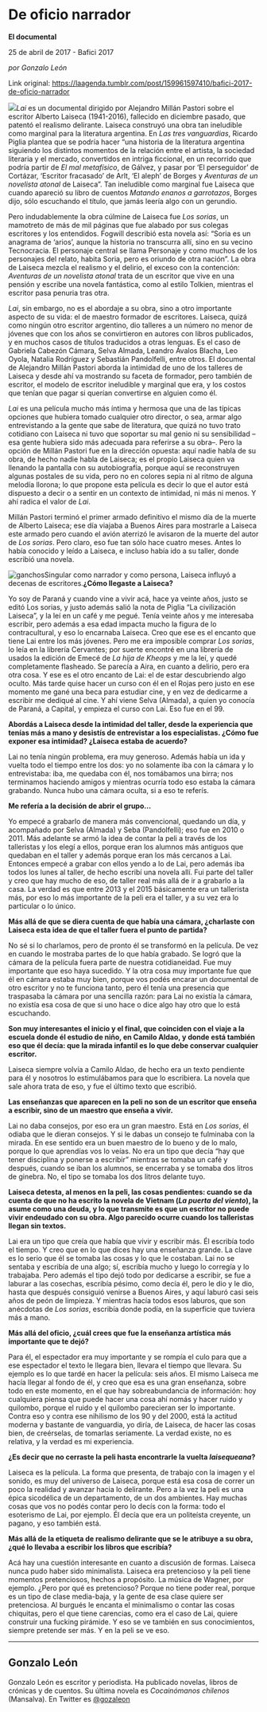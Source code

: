 # De oficio narrador

**El documental**

25 de abril de 2017 - Bafici 2017

_por Gonzalo León_

Link original: https://laagenda.tumblr.com/post/159961597410/bafici-2017-de-oficio-narrador

![](https://64.media.tumblr.com/522f7563d9e36d3b6f44ff14237f0079/tumblr_inline_pjzwocS09w1t6q87u_500.jpg)*Lai* es un documental dirigido por Alejandro Millán Pastori sobre el escritor Alberto Laiseca (1941-2016), fallecido en diciembre pasado, que patentó el realismo delirante. Laiseca construyó una obra tan ineludible como marginal para la literatura argentina. En *Las tres vanguardias*, Ricardo Piglia plantea que se podría hacer “una historia de la literatura argentina siguiendo los distintos momentos de la relación entre el artista, la sociedad literaria y el mercado, convertidos en intriga ficcional, en un recorrido que podría partir de *El mal metafísico*, de Gálvez, y pasar por ‘El perseguidor’ de Cortázar, ‘Escritor fracasado’ de Arlt, ‘El aleph’ de Borges y *Aventuras de un novelista atonal* de Laiseca”. Tan ineludible como marginal fue Laiseca que cuando apareció su libro de cuentos *Matando enanos a garrotazos*, Borges dijo, sólo escuchando el título, que jamás leería algo con un gerundio. 

Pero indudablemente la obra cúlmine de Laiseca fue *Los sorias*, un mamotreto de más de mil páginas que fue alabado por sus colegas escritores y los entendidos. Fogwill describió esta novela así: “Soria es un anagrama de ‘arios’, aunque la historia no transcurra allí, sino en su vecino Tecnocracia. El personaje central se llama Personaje y como muchos de los personajes del relato, habita Soria, pero es oriundo de otra nación”. La obra de Laiseca mezcla el realismo y el delirio, el exceso con la contención: *Aventuras de un novelista atonal* trata de un escritor que vive en una pensión y escribe una novela fantástica, como al estilo Tolkien, mientras el escritor pasa penuria tras otra.

*Lai*, sin embargo, no es el abordaje a su obra, sino a otro importante aspecto de su vida: el de maestro formador de escritores. Laiseca, quizá como ningún otro escritor argentino, dio talleres a un número no menor de jóvenes que con los años se convirtieron en autores con libros publicados, y en muchos casos de títulos traducidos a otras lenguas. Es el caso de Gabriela Cabezón Cámara, Selva Almada, Leandro Ávalos Blacha, Leo Oyola, Natalia Rodríguez y Sebastián Pandolfelli, entre otros. El documental de Alejandro Millán Pastori aborda la intimidad de uno de los talleres de Laiseca y desde ahí va mostrando su faceta de formador, pero también de escritor, el modelo de escritor ineludible y marginal que era, y los costos que tenían que pagar si querían convertirse en alguien como él.

*Lai* es una película mucho más íntima y hermosa que una de las típicas opciones que hubiera tomado cualquier otro director, o sea, armar algo entrevistando a la gente que sabe de literatura, que quizá no tuvo trato cotidiano con Laiseca ni tuvo que soportar su mal genio ni su sensibilidad –esa gente hubiera sido más adecuada para referirse a su obra–. Pero la opción de Millán Pastori fue en la dirección opuesta: aquí nadie habla de su obra, de hecho nadie habla de Laiseca; es el propio Laiseca quien va llenando la pantalla con su autobiografía, porque aquí se reconstruyen algunas postales de su vida, pero no en colores sepia ni al ritmo de alguna melodía llorona; lo que propone esta película es decir lo que el autor está dispuesto a decir o a sentir en un contexto de intimidad, ni más ni menos. Y ahí radica el valor de *Lai*.

Millán Pastori terminó el primer armado definitivo el mismo día de la muerte de Alberto Laiseca; ese día viajaba a Buenos Aires para mostrarle a Laiseca este armado pero cuando el avión aterrizó le avisaron de la muerte del autor de *Los sorias*. Pero claro, eso fue tan sólo hace cuatro meses. Antes lo había conocido y leído a Laiseca, e incluso había ido a su taller, donde escribió una novela.

![ganchos](https://64.media.tumblr.com/522f7563d9e36d3b6f44ff14237f0079/tumblr_inline_pjzwocS09w1t6q87u_500.jpg)Singular como narrador y como persona, Laiseca influyó a decenas de escritores.**¿Cómo llegaste a Laiseca?**  

Yo soy de Paraná y cuando vine a vivir acá, hace ya veinte años, justo se editó Los sorias, y justo además salió la nota de Piglia “La civilización Laiseca”, y la leí en un café y me pegué. Tenía veinte años y me interesaba escribir, pero además a esa edad impacta mucho la figura de lo contracultural, y eso lo encarnaba Laiseca. Creo que ese es el encanto que tiene Lai entre los más jóvenes. Pero me era imposible comprar *Los sorias*, lo leía en la librería Cervantes; por suerte encontré en una librería de usados la edición de Emecé de *La hija de Kheops* y me la leí, y quedé completamente flasheado. Se parecía a Aira, en cuanto a delirio, pero era otra cosa. Y ese es el otro encanto de Lai: el de estar descubriendo algo oculto. Más tarde quise hacer un curso con él en el Rojas pero justo en ese momento me gané una beca para estudiar cine, y en vez de dedicarme a escribir me dediqué al cine. Y ahí viene Selva (Almada), a quien yo conocía de Paraná, a Capital, y empieza el curso con Lai. Eso fue en el 99.

**Abordás a Laiseca desde la intimidad del taller, desde la experiencia que tenías más a mano y desistís de entrevistar a los especialistas. ¿Cómo fue exponer esa intimidad? ¿Laiseca estaba de acuerdo?**  

Lai no tenía ningún problema, era muy generoso. Además había un ida y vuelta todo el tiempo entre los dos: yo no solamente iba con la cámara y lo entrevistaba: iba, me quedaba con él, nos tomábamos una birra; nos terminamos haciendo amigos y mientras ocurría todo eso estaba la cámara grabando. Nunca hubo una cámara oculta, si a eso te referís.

**Me refería a la decisión de abrir el grupo…**  

Yo empecé a grabarlo de manera más convencional, quedando un día, y acompañado por Selva (Almada) y Seba (Pandolfelli); eso fue en 2010 o 2011. Más adelante se armó la idea de contar la peli a través de los talleristas y los elegí a ellos, porque eran los alumnos más antiguos que quedaban en el taller y además porque eran los más cercanos a Lai. Entonces empecé a grabar con ellos yendo a lo de Lai, pero además iba todos los lunes al taller, de hecho escribí una novela allí. Fui parte del taller y creo que hay mucho de eso, de taller real más allá de ir a grabarlo a la casa. La verdad es que entre 2013 y el 2015 básicamente era un tallerista más, por eso lo más importante de la peli era el taller, y a su vez era lo particular o lo único.

**Más allá de que se diera cuenta de que había una cámara, ¿charlaste con Laiseca esta idea de que el taller fuera el punto de partida?**  

No sé si lo charlamos, pero de pronto él se transformó en la película. De vez en cuando le mostraba partes de lo que había grabado. Se logró que la cámara de la película fuera parte de nuestra cotidianeidad. Fue muy importante que eso haya sucedido. Y la otra cosa muy importante fue que él en cámara estaba muy bien, porque vos podés encarar un documental de otro escritor y no te funciona tanto, pero él tenía una presencia que traspasaba la cámara por una sencilla razón: para Lai no existía la cámara, no existía esa cosa de que si uno hace o dice algo hay otro que lo está escuchando. 

**Son muy interesantes el inicio y el final, que coinciden con el viaje a la escuela donde él estudio de niño, en Camilo Aldao, y donde está también eso que él decía: que la mirada infantil es lo que debe conservar cualquier escritor.**  

Laiseca siempre volvía a Camilo Aldao, de hecho era un texto pendiente para él y nosotros lo estimulábamos para que lo escribiera. La novela que sale ahora trata de eso, y fue el último texto que escribió.

**Las enseñanzas que aparecen en la peli no son de un escritor que enseña a escribir, sino de un maestro que enseña a vivir.**  

Lai no daba consejos, por eso era un gran maestro. Está en *Los sorias*, él odiaba que le dieran consejos. Y si le dabas un consejo te fulminaba con la mirada. En ese sentido era un buen maestro de lo bueno y de lo malo, porque lo que aprendías vos lo veías. No era un tipo que decía “hay que tener disciplina y ponerse a escribir” mientras se tomaba un café y después, cuando se iban los alumnos, se encerraba y se tomaba dos litros de ginebra. No, el tipo se tomaba los dos litros delante tuyo.

**Laiseca detesta, al menos en la peli, las cosas pendientes: cuando se da cuenta de que no ha escrito la novela de Vietnam (*La puerta del viento*), la asume como una deuda, y lo que transmite es que un escritor no puede vivir endeudado con su obra. Algo parecido ocurre cuando los talleristas llegan sin textos.**  

Lai era un tipo que creía que había que vivir y escribir más. Él escribía todo el tiempo. Y creo que en lo que dices hay una enseñanza grande. La clave es lo serio que él se tomaba las cosas y lo que le costaban. Lai no se sentaba y escribía de una algo; sí, escribía mucho y luego lo corregía y lo trabajaba. Pero además el tipo dejó todo por dedicarse a escribir, se fue a laburar a las cosechas, escribía pésimo, como decía él, pero le dio y le dio, hasta que después consiguió venirse a Buenos Aires, y aquí laburó casi seis años de peón de limpieza. Y mientras hacía todos esos laburos, que son anécdotas de *Los sorias*, escribía donde podía, en la superficie que tuviera más a mano.

**Más allá del oficio, ¿cuál crees que fue la enseñanza artística más importante que te dejó?**  

Para él, el espectador era muy importante y se rompía el culo para que a ese espectador el texto le llegara bien, llevara el tiempo que llevara. Su ejemplo es lo que tardé en hacer la película: seis años. El mismo Laiseca me hacía llegar al fondo de él, y creo que esa es una gran enseñanza, sobre todo en este momento, en el que hay sobreabundancia de información: hoy cualquiera piensa que puede hacer una cosa ahí nomás y hacer ruido y quilombo, porque el ruido y el quilombo parecieran ser lo importante. Contra eso y contra ese nihilismo de los 90 y del 2000, está la actitud moderna y bastante de vanguardia, yo diría, de Laiseca, de hacer las cosas bien, de creérselas, de tomarlas seriamente. La verdad existe, no es relativa, y la verdad es mi experiencia.

**¿Es decir que no cerraste la peli hasta encontrarle la vuelta *laisequeana*?**  

Laiseca es la película. La forma que presenta, de trabajo con la imagen y el sonido, es muy del universo de Laiseca, porque está esa cosa de correr un poco la realidad y avanzar hacia lo delirante. Pero a la vez la peli es una épica sicodélica de un departamento, de un dos ambientes. Hay muchas cosas que vos no podés contar pero lo decís con la forma: todo el esoterismo de Lai, por ejemplo. Él decía que era un politeísta creyente, un pagano, y eso también está.



**Más allá de la etiqueta de realismo delirante que se le atribuye a su obra, ¿qué lo llevaba a escribir los libros que escribía?**  

Acá hay una cuestión interesante en cuanto a discusión de formas. Laiseca nunca pudo haber sido minimalista. Laiseca era pretencioso y la peli tiene momentos pretenciosos, hechos a propósito. La música de Wagner, por ejemplo. ¿Pero por qué es pretencioso? Porque no tiene poder real, porque es un tipo de clase media-baja, y la gente de esa clase quiere ser pretenciosa. Al burgués le encanta el minimalismo o contar las cosas chiquitas, pero el que tiene carencias, como era el caso de Lai, quiere construir una fucking pirámide. Y eso se ve también en sus conocimientos, siempre pretende ser más. Y en la peli se ve eso.

  




---

Gonzalo León
------------

 Gonzalo León es escritor y periodista. Ha publicado novelas, libros de crónicas y de cuentos. Su última novela es *Cocainómanos chilenos* (Mansalva). En Twitter es [@gozaleon](https://twitter.com/gozaleon) 

